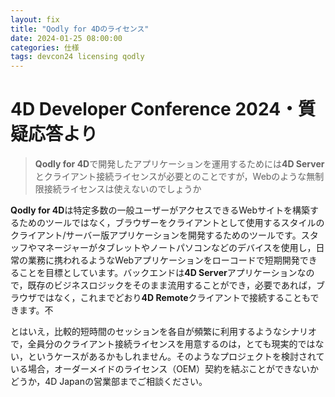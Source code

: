 ```yaml
---
layout: fix
title: "Qodly for 4Dのライセンス"
date: 2024-01-25 08:00:00
categories: 仕様
tags: devcon24 licensing qodly
---
```


# 4D Developer Conference 2024・質疑応答より

> **Qodly for 4D**で開発したアプリケーションを運用するためには**4D Server**とクライアント接続ライセンスが必要とのことですが，Webのような無制限接続ライセンスは使えないのでしょうか

**Qodly for 4D**は特定多数の一般ユーザーがアクセスできるWebサイトを構築するためのツールではなく，ブラウザーをクライアントとして使用するスタイルのクライアント/サーバー版アプリケーションを開発するためのツールです。スタッフやマネージャーがタブレットやノートパソコンなどのデバイスを使用し，日常の業務に携われるようなWebアプリケーションをローコードで短期開発できることを目標としています。バックエンドは**4D Server**アプリケーションなので，既存のビジネスロジックをそのまま流用することができ，必要であれば，ブラウザではなく，これまでどおり**4D Remote**クライアントで接続することもできます。不

とはいえ，比較的短時間のセッションを各自が頻繁に利用するようなシナリオで，全員分のクライアント接続ライセンスを用意するのは，とても現実的ではない，というケースがあるかもしれません。そのようなプロジェクトを検討されている場合，オーダーメイドのライセンス（OEM）契約を結ぶことができないかどうか，4D Japanの営業部までご相談ください。